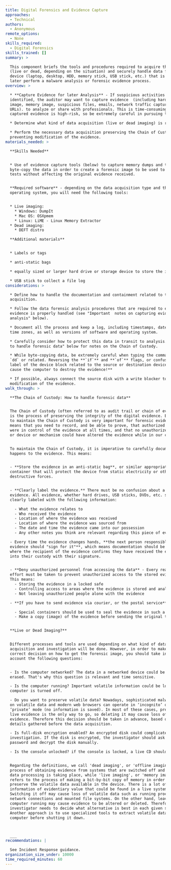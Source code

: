 ```yaml
---
title: Digital Forensics and Evidence Capture
approaches:
  - Technical
authors:
  - Anonymous
remote_options:
  - None
skills_required:
  - Digital Forensics
skills_trained: []
summary: >

  This component briefs the tools and procedures required to acquire the image
  (live or dead, depending on the situation) and securely handle data from a
  device (laptop, desktop, HDD, memory stick, USB stick, etc.) that is needed to
  later perform a malware analysis or forensic evidence process.
overview: >

  * **Capture Evidence for later Analysis** - If suspicious activities are
  identified, the auditor may want to capture evidence  (including hard disk
  image, memory image, suspicious files, emails, network traffic captures,
  URLs). to analyze or share with professionals. This is time-consuming and the
  captured evidence is high-risk, so be extremely careful in pursuing this.

  * Determine what kind of data acquisition (live or dead imaging) is required.

  * Perform the necessary data acquisition preserving the Chain of Custody and
  preventing modification of the evidence.
materials_needed: >

  **Skills Needed**


  * Use of evidence capture tools (below) to capture memory dumps and to
  byte-copy the data in order to create a forensic image to be used to execute
  tests without affecting the original evidence received.


  **Required software** - depending on the data acquisition type and the
  operating system, you will need the following tools:


  * Live imaging:
    * Windows: DumpIt
    * Mac OS: OSXpmem
    * Linux: LiME - Linux Memory Extractor
  * Dead imaging:
    * DEFT distro

  **Additional materials**


  * Labels or tags

  * anti-static bags

  * equally sized or larger hard drive or storage device to store the image

  * USB stick to collect a file log
considerations: >

  * Define how to handle the documentation and containment related to the data
  acquisition.

  * Follow the data forensic analysis procedures that are required to ensure the
  evidence is properly handled (see "Important  notes on capturing evidence for
  analysis" below).

  * Document all the process and keep a log, including timestamps, dates, and
  time zones, as well as versions of software and operating system.

  * Carefully consider how to protect this data in transit to analysis. See "How
  to handle forensic data" below for notes on the Chain of Custody.

  * While byte-copying data, be extremely careful when typing the command line
  `dd` or related. Reversing the **`if`** and **`of`** flags, or confusing the
  label of the device block related to the source or destination device **will
  cause the computer to destroy the evidence!**

  * If possible, always connect the source disk with a write blocker to prevent
  modification of the evidence.
walk_through: >

  **The Chain of Custody: How to handle forensic data**


  The Chain of Custody (often referred to as audit trail or chain of evidence)
  is the process of preserving the integrity of the digital evidence. Being able
  to maintain the Chain of Custody is very important for forensic evidence. This
  means that you need to record, and be able to prove, that authorized personnel
  were in control of the evidence at all times, and that no unauthorized person
  or device or mechanism could have altered the evidence while in our custody.


  To maintain the Chain of Custody, it is imperative to carefully document what
  happens to the evidence. This means:


  - **Store the evidence in an anti-static bag**, or similar appropriate
  container that will protect the device from static electricity or other
  destructive forces.


  - **Clearly label the evidence.** There must be no confusion about a piece of
  evidence. All evidence, whether hard drives, USB sticks, DVDs, etc. should be
  clearly labeled with the following information:

    - What the evidence relates to
    - Who received the evidence
    - Location of where the evidence was received
    - Location of where the evidence was sourced from
    - The date and time the evidence came into our possession
    - Any other notes you think are relevant regarding this piece of evidence (the specifications of the computer a hard drive came from, etc.)

  - Every time the evidence changes hands, **the next person responsible for the
  evidence should "sign for it"**, which means documentation should be produced
  where the recipient of the evidence confirms they have received the evidence
  into their custody with their signature.


  - **Deny unauthorized personnel from accessing the data** - Every reasonable
  effort must be taken to prevent unauthorized access to the stored evidence.
  This means:
    - Storing the evidence in a locked safe
    - Controlling access to areas where the evidence is stored and analyzed
    - Not leaving unauthorized people alone with the evidence

  - **If you have to send evidence via courier, or the postal service**:

    - Special containers should be used to seal the evidence in such a way that the container cannot be opened without it being apparent (e.g. seal with special tape that, if removed, cannot be replaced without showing that the container has been opened).
    - Make a copy (image) of the evidence before sending the original through the post or courier service, and generate a hash of the image.


  **Live or Dead Imaging?**


  Different processes and tools are used depending on what kind of data
  acquisition and investigation will be done. However, in order to make a
  correct decision on how to get the forensic image, you should take into
  account the following questions:


  - Is the computer networked? The data in a networked device could be remotely
  erased. That's why this question is relevant and time sensitive.

  - Is the computer running? Important volatile information could be lost if the
  computer is turned off.

  - Do you want to preserve volatile data? Nowadays, sophisticated malware hides
  on volatile data and modern web browsers can operate in ‘incognito’ or
  ‘private’ mode (no information is saved). In most of these cases, preserving
  live evidence is the only way to go, so deleting it may cause loss of
  evidence. Therefore this decision should be taken in advance, based on the
  details gathered before the data acquisition.

  - Is full-disk encryption enabled? An encrypted disk could complicate the
  investigation. If the disk is encrypted, the investigator should ask for the
  password and decrypt the disk manually.

  - Is the console unlocked? if the console is locked, a live CD should be used.


  Regarding the definitions, we call 'dead imaging', or 'offline imaging', the
  process of obtaining evidence from systems that are switched off and where no
  data processing is taking place, while 'live imaging', or 'memory imaging',
  refers to the process of making a bit-by-bit copy of memory in order to
  preserve the volatile data available in the device. There is a lot of
  information of evidentiary value that could be found in a live system.
  Switching it off may cause loss of volatile data such as running processes,
  network connections and mounted file systems. On the other hand, leaving a
  computer running may cause evidence to be altered or deleted. Therefore the
  investigator needs to decide what alternative is best in each given situation.
  Another approach is to use specialized tools to extract volatile data from the
  computer before shutting it down.



  ___
recommendations: |

  See Incident Response guidance.
organization_size_under: 10000
time_required_minutes: 60
---
```


